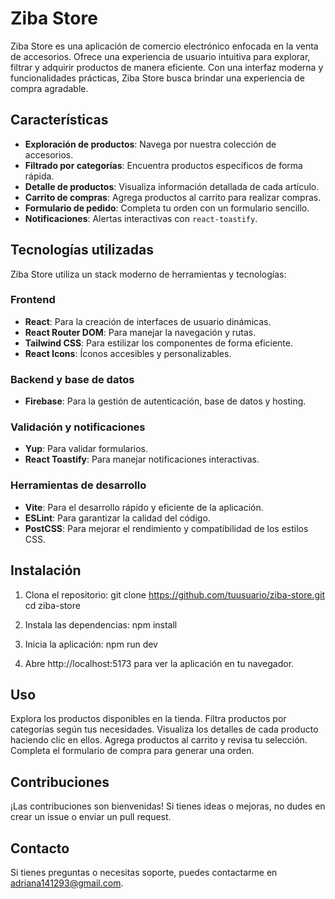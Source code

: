 # Ziba Store

Ziba Store es una aplicación de comercio electrónico enfocada en la venta de accesorios. Ofrece una experiencia de usuario intuitiva para explorar, filtrar y adquirir productos de manera eficiente. Con una interfaz moderna y funcionalidades prácticas, Ziba Store busca brindar una experiencia de compra agradable.

## Características

-   **Exploración de productos**: Navega por nuestra colección de accesorios.
-   **Filtrado por categorías**: Encuentra productos específicos de forma rápida.
-   **Detalle de productos**: Visualiza información detallada de cada artículo.
-   **Carrito de compras**: Agrega productos al carrito para realizar compras.
-   **Formulario de pedido**: Completa tu orden con un formulario sencillo.
-   **Notificaciones**: Alertas interactivas con `react-toastify`.

## Tecnologías utilizadas

Ziba Store utiliza un stack moderno de herramientas y tecnologías:

### Frontend

-   **React**: Para la creación de interfaces de usuario dinámicas.
-   **React Router DOM**: Para manejar la navegación y rutas.
-   **Tailwind CSS**: Para estilizar los componentes de forma eficiente.
-   **React Icons**: Íconos accesibles y personalizables.

### Backend y base de datos

-   **Firebase**: Para la gestión de autenticación, base de datos y hosting.

### Validación y notificaciones

-   **Yup**: Para validar formularios.
-   **React Toastify**: Para manejar notificaciones interactivas.

### Herramientas de desarrollo

-   **Vite**: Para el desarrollo rápido y eficiente de la aplicación.
-   **ESLint**: Para garantizar la calidad del código.
-   **PostCSS**: Para mejorar el rendimiento y compatibilidad de los estilos CSS.

## Instalación

1. Clona el repositorio:
   git clone https://github.com/tuusuario/ziba-store.git
   cd ziba-store

2. Instala las dependencias:
   npm install

3. Inicia la aplicación:
   npm run dev

4. Abre http://localhost:5173 para ver la aplicación en tu navegador.

## Uso

Explora los productos disponibles en la tienda.
Filtra productos por categorías según tus necesidades.
Visualiza los detalles de cada producto haciendo clic en ellos.
Agrega productos al carrito y revisa tu selección.
Completa el formulario de compra para generar una orden.

## Contribuciones

¡Las contribuciones son bienvenidas! Si tienes ideas o mejoras, no dudes en crear un issue o enviar un pull request.

## Contacto

Si tienes preguntas o necesitas soporte, puedes contactarme en [adriana141293@gmail.com](mailto:adriana141293@gmail.com).
